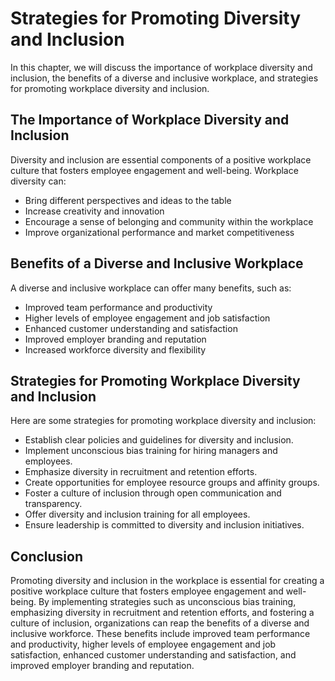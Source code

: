 Strategies for Promoting Diversity and Inclusion
=========================================================================================================

In this chapter, we will discuss the importance of workplace diversity and inclusion, the benefits of a diverse and inclusive workplace, and strategies for promoting workplace diversity and inclusion.

The Importance of Workplace Diversity and Inclusion
---------------------------------------------------

Diversity and inclusion are essential components of a positive workplace culture that fosters employee engagement and well-being. Workplace diversity can:

* Bring different perspectives and ideas to the table
* Increase creativity and innovation
* Encourage a sense of belonging and community within the workplace
* Improve organizational performance and market competitiveness

Benefits of a Diverse and Inclusive Workplace
---------------------------------------------

A diverse and inclusive workplace can offer many benefits, such as:

* Improved team performance and productivity
* Higher levels of employee engagement and job satisfaction
* Enhanced customer understanding and satisfaction
* Improved employer branding and reputation
* Increased workforce diversity and flexibility

Strategies for Promoting Workplace Diversity and Inclusion
----------------------------------------------------------

Here are some strategies for promoting workplace diversity and inclusion:

* Establish clear policies and guidelines for diversity and inclusion.
* Implement unconscious bias training for hiring managers and employees.
* Emphasize diversity in recruitment and retention efforts.
* Create opportunities for employee resource groups and affinity groups.
* Foster a culture of inclusion through open communication and transparency.
* Offer diversity and inclusion training for all employees.
* Ensure leadership is committed to diversity and inclusion initiatives.

Conclusion
----------

Promoting diversity and inclusion in the workplace is essential for creating a positive workplace culture that fosters employee engagement and well-being. By implementing strategies such as unconscious bias training, emphasizing diversity in recruitment and retention efforts, and fostering a culture of inclusion, organizations can reap the benefits of a diverse and inclusive workforce. These benefits include improved team performance and productivity, higher levels of employee engagement and job satisfaction, enhanced customer understanding and satisfaction, and improved employer branding and reputation.
